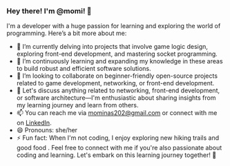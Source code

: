 ### Hey there! I'm @momi! 👋

I'm a  developer with a huge passion for learning and exploring the world of programming. Here’s a bit more about me:

- 🔭 I’m currently delving into projects that involve game logic design, exploring front-end development, and mastering socket programming.
- 🌱 I’m continuously learning and expanding my knowledge in these areas to build robust and efficient software solutions.
- 👯 I’m looking to collaborate on beginner-friendly open-source projects related to game development, networking, or front-end development.
- 💬 Let's discuss anything related to networking, front-end development, or software architecture—I'm enthusiastic about sharing insights from my learning journey and learn from others.
- 📫 You can reach me via [mominas202@gmail.com](mailto:mominas202@gmail.com) or connect with me on [LinkedIn](https://www.linkedin.com/in/Momina).
- 😄 Pronouns: she/her
- ⚡ Fun fact: When I'm not coding, I enjoy exploring new hiking trails and good food .
Feel free to  connect with me if you're also passionate about coding and learning. Let's embark on this learning journey together! 🚀


<!---
notmomi/notmomi is a ✨ special ✨ repository because its `README.md` (this file) appears on your GitHub profile.
You can click the Preview link to take a look at your changes.
--->
